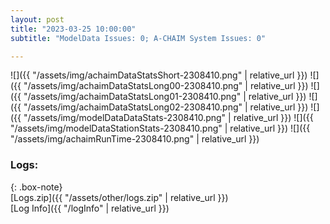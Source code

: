 ```yaml
---
layout: post
title: "2023-03-25 10:00:00"
subtitle: "ModelData Issues: 0; A-CHAIM System Issues: 0"

---
```


![]({{ "/assets/img/achaimDataStatsShort-2308410.png" | relative_url }})
![]({{ "/assets/img/achaimDataStatsLong00-2308410.png" | relative_url }})
![]({{ "/assets/img/achaimDataStatsLong01-2308410.png" | relative_url }})
![]({{ "/assets/img/achaimDataStatsLong02-2308410.png" | relative_url }})
![]({{ "/assets/img/modelDataDataStats-2308410.png" | relative_url }})
![]({{ "/assets/img/modelDataStationStats-2308410.png" | relative_url }})
![]({{ "/assets/img/achaimRunTime-2308410.png" | relative_url }})





### Logs:  
  
{: .box-note}  
[Logs.zip]({{ "/assets/other/logs.zip" | relative_url }})  
[Log Info]({{ "/logInfo" | relative_url }})  
